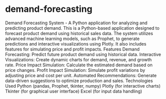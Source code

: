 # demand-forecasting
Demand Forecasting System - A Python application for analyzing and predicting product demand.
This is a Python-based application designed to forecast product demand using historical sales data. The system utilizes advanced machine learning models, such as Prophet, to generate predictions and interactive visualizations using Plotly. It also includes features for simulating price and profit impacts.
Features
Demand Forecasting: Predict future product demand using historical data.
Interactive Visualizations: Create dynamic charts for demand, revenue, and growth rate.
Price Impact Simulation: Calculate the estimated demand based on price changes.
Profit Impact Simulation: Simulate profit variations by adjusting price and cost per unit.
Automated Recommendations: Generate data-driven suggestions to optimize production and sales.
Technologies Used
Python (pandas, Prophet, tkinter, numpy)
Plotly (for interactive charts)
Tkinter (for graphical user interface)
Excel (for input data handling)
